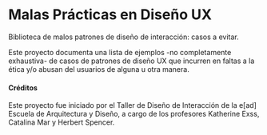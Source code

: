 # Malas Prácticas en Diseño UX
Biblioteca de malos patrones de diseño de interacción: casos a evitar.

Este proyecto documenta una lista de ejemplos -no completamente exhaustiva- de casos de patrones de diseño UX que incurren en faltas a la ética y/o abusan del usuarios de alguna u otra manera. 

#### Créditos
Este proyecto fue iniciado por el Taller de Diseño de Interacción de la e[ad] Escuela de Arquitectura y Diseño, a cargo de los profesores Katherine Exss, Catalina Mar y Herbert Spencer.
